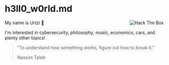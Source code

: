 # h3ll0_w0rld.md

<p><img src="http://www.hackthebox.eu/badge/image/655069" alt="Hack The Box" align="right" /></p>

My name is Urtzi 👋

I'm interested in cybersecurity, philosophy, music, economics, cars, and plenty other topics!

> "To understand how something works, figure out how to break it."
>
> Nassim Taleb
